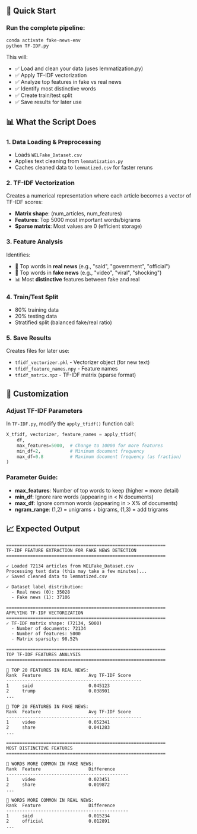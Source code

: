## 🚀 Quick Start

### Run the complete pipeline:
```bash
conda activate fake-news-env
python TF-IDF.py
```

This will:
- ✅ Load and clean your data (uses lemmatization.py)
- ✅ Apply TF-IDF vectorization
- ✅ Analyze top features in fake vs real news
- ✅ Identify most distinctive words
- ✅ Create train/test split
- ✅ Save results for later use

## 📊 What the Script Does

### 1. Data Loading & Preprocessing
- Loads `WELFake_Dataset.csv`
- Applies text cleaning from `lemmatization.py`
- Caches cleaned data to `lemmatized.csv` for faster reruns

### 2. TF-IDF Vectorization
Creates a numerical representation where each article becomes a vector of TF-IDF scores:
- **Matrix shape**: (num_articles, num_features)
- **Features**: Top 5000 most important words/bigrams
- **Sparse matrix**: Most values are 0 (efficient storage)

### 3. Feature Analysis
Identifies:
- 🔵 Top words in **real news** (e.g., "said", "government", "official")
- 🔴 Top words in **fake news** (e.g., "video", "viral", "shocking")
- 📊 Most **distinctive** features between fake and real

### 4. Train/Test Split
- 80% training data
- 20% testing data
- Stratified split (balanced fake/real ratio)

### 5. Save Results
Creates files for later use:
- `tfidf_vectorizer.pkl` - Vectorizer object (for new text)
- `tfidf_feature_names.npy` - Feature names
- `tfidf_matrix.npz` - TF-IDF matrix (sparse format)

## 🔧 Customization

### Adjust TF-IDF Parameters

In `TF-IDF.py`, modify the `apply_tfidf()` function call:

```python
X_tfidf, vectorizer, feature_names = apply_tfidf(
    df, 
    max_features=5000,  # Change to 10000 for more features
    min_df=2,           # Minimum document frequency
    max_df=0.8          # Maximum document frequency (as fraction)
)
```

### Parameter Guide:
- **max_features**: Number of top words to keep (higher = more detail)
- **min_df**: Ignore rare words (appearing in < N documents)
- **max_df**: Ignore common words (appearing in > X% of documents)
- **ngram_range**: (1,2) = unigrams + bigrams, (1,3) = add trigrams

## 📈 Expected Output

```
============================================================
TF-IDF FEATURE EXTRACTION FOR FAKE NEWS DETECTION
============================================================

✓ Loaded 72134 articles from WELFake_Dataset.csv
Processing text data (this may take a few minutes)...
✓ Saved cleaned data to lemmatized.csv

✓ Dataset label distribution:
  - Real news (0): 35028
  - Fake news (1): 37106

============================================================
APPLYING TF-IDF VECTORIZATION
============================================================
✓ TF-IDF matrix shape: (72134, 5000)
  - Number of documents: 72134
  - Number of features: 5000
  - Matrix sparsity: 98.52%

============================================================
TOP TF-IDF FEATURES ANALYSIS
============================================================

🔵 TOP 20 FEATURES IN REAL NEWS:
Rank  Feature                  Avg TF-IDF Score    
---------------------------------------------------
1     said                     0.045123
2     trump                    0.038901
...

🔴 TOP 20 FEATURES IN FAKE NEWS:
Rank  Feature                  Avg TF-IDF Score    
---------------------------------------------------
1     video                    0.052341
2     share                    0.041283
...

============================================================
MOST DISTINCTIVE FEATURES
============================================================

🔴 WORDS MORE COMMON IN FAKE NEWS:
Rank  Feature                  Difference     
----------------------------------------------
1     video                    0.023451
2     share                    0.019872
...

🔵 WORDS MORE COMMON IN REAL NEWS:
Rank  Feature                  Difference     
----------------------------------------------
1     said                     0.015234
2     official                 0.012891
...
```
